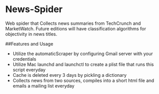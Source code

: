 # News-Spider
Web spider that Collects news summaries from TechCrunch and MarketWatch. Future editions will have classification algorithms for objectivity in news titles.

##Features and Usage
* Utilize the automaticScraper by configuring Gmail server with your credentials
* Utilize Mac launchd and launchctl to create a plist file that runs this script everyday
* Cache is deleted every 3 days by pickling a dictionary
* Collects news from two sources, compiles into a short html file and emails a mailing list everyday
